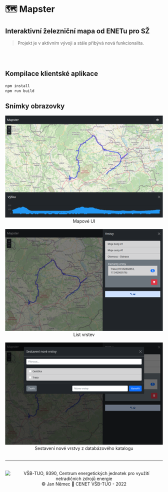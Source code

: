 # 🗺️ Mapster
## Interaktivní železniční mapa od ENETu pro SŽ
> Projekt je v aktivním vývoji a stále přibývá nová funkcionalita.

<br><br>

## Kompilace klientské aplikace
```console
npm install
npm run build
```

## Snímky obrazovky

<div align="center">
    <img src = "screenshots/map_ui.png">
</div>
<div align="center">
    Mapové UI
</div>
<br>

<div align="center">
    <img src = "screenshots/layer_list.png">
</div>
<div align="center">
    List vrstev
</div>
<br>

<div align="center">
    <img src = "screenshots/layer_builder.png">
</div>
<div align="center">
    Sestavení nové vrstvy z databázového katalogu
</div>
<br>

***
<br>

<div align="center">
    <img id="orgunit-content" src="https://www.vsb.cz/share/webresources/logos/email/origin/9370_cs.png" alt="VŠB-TUO, 9390, Centrum energetických jednotek pro využití netradičních zdrojů energie " height="50">
    <div align="center">
        &copy; Jan Němec 🤝 CENET VŠB-TUO - 2022
    </div>
</div>
